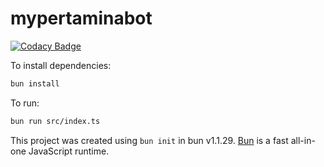 # mypertaminabot

[![Codacy Badge](https://api.codacy.com/project/badge/Grade/355fbb0274fb4d9fbf21b9aedf49f2f6)](https://app.codacy.com/gh/dickymuliafiqri/MyPertaminaBot?utm_source=github.com&utm_medium=referral&utm_content=dickymuliafiqri/MyPertaminaBot&utm_campaign=Badge_Grade)

To install dependencies:

```bash
bun install
```

To run:

```bash
bun run src/index.ts
```

This project was created using `bun init` in bun v1.1.29. [Bun](https://bun.sh) is a fast all-in-one JavaScript runtime.
